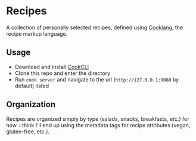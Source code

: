 # Recipes

A collection of personally selected recipes, defined using [Cooklang](https://cooklang.org/), the recipe markup language.

## Usage

- Download and install [CookCLI](https://cooklang.org/cli/download/)
- Clone this repo and enter the directory
- Run `cook server` and navigate to the url	(`http://127.0.0.1:9080` by default) listed

## Organization

Recipes are organized simply by type (salads, snacks, breakfasts, etc.) for now. I think I'll end up using the metadata tags for recipe attributes (vegan, gluten-free, etc.).

